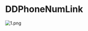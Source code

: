 # DDPhoneNumLink
![1.png](https://github.com/huangyanan1992/DDPhoneNumLink/blob/master/DDPhoneNumLink/8.gif)
